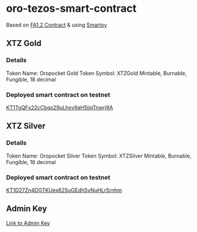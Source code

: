 ﻿# oro-tezos-smart-contract

Based on [FA1.2 Contract](https://gitlab.com/tzip/tzip/-/blob/master/proposals/tzip-7/tzip-7.md) & using [Smartpy](https://smartpy.io/)

## XTZ Gold
### Details
Token Name: Oropocket Gold
Token Symbol: XTZGold
Mintable, Burnable, Fungible, 18 decimal

### Deployed smart contract on testnet 
[KT1TgQFx22cCbqx29uLhxv9aH5jjqTnwrj9A](https://carthagenet.tzstats.com/KT1TgQFx22cCbqx29uLhxv9aH5jjqTnwrj9A)

## XTZ Silver
### Details
Token Name: Oropocket Silver
Token Symbol: XTZSilver
Mintable, Burnable, Fungible, 18 decimal

### Deployed smart contract on testnet 
[KT1D27Zn4DGTKUex62SuGEdhSvNuHLrSrnhm](https://carthagenet.tzstats.com/KT1D27Zn4DGTKUex62SuGEdhSvNuHLrSrnhm)


## Admin Key
[Link to Admin Key](https://github.com/themohitmadan/oro-tezos-smart-contract/blob/master/tz1UwmnCHSSw7hzzgcXptZdhrkkTNmWgoSA9.json)



